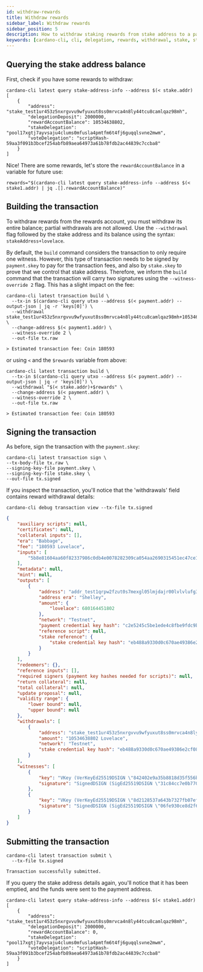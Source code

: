 ```yaml
---
id: withdraw-rewards
title: Withdraw rewards
sidebar_label: Withdraw rewards
sidebar_position: 5
description: How to withdraw staking rewards from stake address to a payment address.
keywords: [cardano-cli, cli, delegation, rewards, withdrawal, stake, stake addresses, cardano-node, transactions]
---
```


## Querying the stake address balance

First, check if you have some rewards to withdraw:

```shell
cardano-cli latest query stake-address-info --address $(< stake.addr)
[
    {
        "address": "stake_test1ur453z5nxrgvvu9wfyuxut8ss0mrvca4n8ly44tcu8camlqaz98mh",
        "delegationDeposit": 2000000,
        "rewardAccountBalance": 10534638802,
        "stakeDelegation": "pool17xgtj7ayvsaju4clums0mfusla4pmtfm6t4fj6guqqlsvne2mwm",
        "voteDelegation": "scriptHash-59aa3f091b3bcef254abfb89aea64973a61b78fdb2ac44839c7ccba8"
    }
]
```

Nice! There are some rewards, let's store the `rewardAccountBalance` in a variable for future use:

```shell
rewards="$(cardano-cli latest query stake-address-info --address $(< stake1.addr) | jq .[].rewardAccountBalance)"
```

## Building the transaction

To withdraw rewards from the rewards account, you must withdraw its entire balance; partial withdrawals are not allowed. Use the `--withdrawal` flag followed by the stake address and its balance using the syntax: `stakeAddress+lovelace`.

By default, the `build` command considers the transaction to only require one witness. However, this type of transaction needs to be signed by `payment.skey` to pay for the transaction fees, and also by `stake.skey` to prove that we control that stake address. Therefore, we inform the `build` command that the transaction will carry two signatures using the `--witness-override 2` flag. This has a slight impact on the fee:

```shell
cardano-cli latest transaction build \
  --tx-in $(cardano-cli query utxo --address $(< payment.addr) --output-json | jq -r 'keys[0]') \
  --withdrawal stake_test1ur453z5nxrgvvu9wfyuxut8ss0mrvca4n8ly44tcu8camlqaz98mh+10534638802 \
  --change-address $(< payment1.addr) \
  --witness-override 2 \
  --out-file tx.raw

> Estimated transaction fee: Coin 180593
```
or using `<` and the `$rewards` variable from above:

```shell
cardano-cli latest transaction build \
  --tx-in $(cardano-cli query utxo --address $(< payment.addr) --output-json | jq -r 'keys[0]') \
  --withdrawal "$(< stake.addr)+$rewards" \
  --change-address $(< payment.addr) \
  --witness-override 2 \
  --out-file tx.raw

> Estimated transaction fee: Coin 180593
```

## Signing the transaction

As before, sign the transaction with the `payment.skey`:

```shell
cardano-cli latest transaction sign \
--tx-body-file tx.raw \
--signing-key-file payment.skey \
--signing-key-file stake.skey \
--out-file tx.signed
```

If you inspect the transaction, you'll notice that the 'withdrawals' field contains reward withdrawal details:

```shell
cardano-cli debug transaction view --tx-file tx.signed
```
```json
{
    "auxiliary scripts": null,
    "certificates": null,
    "collateral inputs": [],
    "era": "Babbage",
    "fee": "180593 Lovelace",
    "inputs": [
        "5b8e81604aa60f82337986c0db4e0078282309ca054aa2690315451ec47ce1eb#0"
    ],
    "metadata": null,
    "mint": null,
    "outputs": [
        {
            "address": "addr_test1qrpw2fzut0s7mexgl05lmjdajr00lvlvlufg3qamc0d3mmhtfz9fxvxscec2ujfcdck0pqlkxe3mtx07ft2h3c03mh7q72p248",
            "address era": "Shelley",
            "amount": {
                "lovelace": 680164451802
            },
            "network": "Testnet",
            "payment credential key hash": "c2e5245c5be1ede4c8fbe9fdc9bd90deffb3ecff128883bbc3db1dee",
            "reference script": null,
            "stake reference": {
                "stake credential key hash": "eb488a9330d0c670ae49386e2cf083f63663b599fe4ad578e1f1ddfc"
            }
        }
    ],
    "redeemers": {},
    "reference inputs": [],
    "required signers (payment key hashes needed for scripts)": null,
    "return collateral": null,
    "total collateral": null,
    "update proposal": null,
    "validity range": {
        "lower bound": null,
        "upper bound": null
    },
    "withdrawals": [
        {
            "address": "stake_test1ur453z5nxrgvvu9wfyuxut8ss0mrvca4n8ly44tcu8camlqaz98mh",
            "amount": "10534638802 Lovelace",
            "network": "Testnet",
            "stake credential key hash": "eb488a9330d0c670ae49386e2cf083f63663b599fe4ad578e1f1ddfc"
        }
    ],
    "witnesses": [
        {
            "key": "VKey (VerKeyEd25519DSIGN \"842402e9a35b8818d35f556ba59df2929e3bee72c8e9bfdaa1894faed0a3b2d5\")",
            "signature": "SignedDSIGN (SigEd25519DSIGN \"31c84cc7e0b770f76acb3682c7d2e5b13c00405a0fd1fbaf3ff545be42458fb3e89c3da20162ea262a73d35f04e18257c175d8e0849d51922b8185c11920800b\")"
        },
        {
            "key": "VKey (VerKeyEd25519DSIGN \"8d2128537a643b7327fb07ef01fd8cd2f4911e0b3d096a4575d4cd4d73471896\")",
            "signature": "SignedDSIGN (SigEd25519DSIGN \"06fe930ce8d2f63fd62ab1354b2a85283fe4e6fdfc29ef605644c3f92505cd25165c2e40d4b0139240c06c86e06e835eee0d57a6783142ef5138cacad27d4d08\")"
        }
    ]
}
```

## Submitting the transaction

```shell
cardano-cli latest transaction submit \
  --tx-file tx.signed 

Transaction successfully submitted.
```

If you query the stake address details again, you'll notice that it has been emptied, and the funds were sent to the payment address.

```shell
cardano-cli latest query stake-address-info --address $(< stake1.addr)
[
    {
        "address": "stake_test1ur453z5nxrgvvu9wfyuxut8ss0mrvca4n8ly44tcu8camlqaz98mh",
        "delegationDeposit": 2000000,
        "rewardAccountBalance": 0,
        "stakeDelegation": "pool17xgtj7ayvsaju4clums0mfusla4pmtfm6t4fj6guqqlsvne2mwm",
        "voteDelegation": "scriptHash-59aa3f091b3bcef254abfb89aea64973a61b78fdb2ac44839c7ccba8"
    }
]
```
